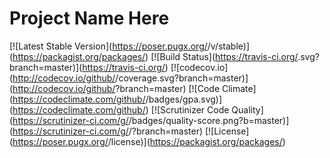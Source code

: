 # Project Name Here

[![Latest Stable Version](https://poser.pugx.org/<package id here>/v/stable)](https://packagist.org/packages/<package id here>)
[![Build Status](https://travis-ci.org/<package id here>.svg?branch=master)](https://travis-ci.org/<package id here>)
[![codecov.io](http://codecov.io/github/<package id here>/coverage.svg?branch=master)](http://codecov.io/github/<package id here>?branch=master)
[![Code Climate](https://codeclimate.com/github/<package id here>/badges/gpa.svg)](https://codeclimate.com/github/<package id here>)
[![Scrutinizer Code Quality](https://scrutinizer-ci.com/g/<package id here>/badges/quality-score.png?b=master)](https://scrutinizer-ci.com/g/<package id here>/?branch=master)
[![License](https://poser.pugx.org/<package id here>/license)](https://packagist.org/packages/<package id here>)
